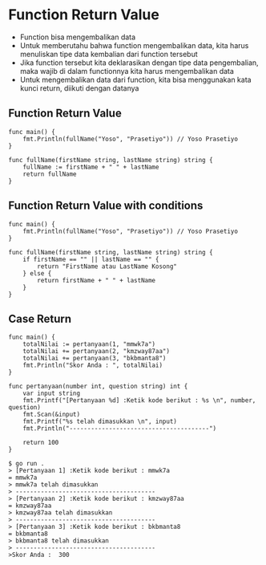 # Function Return Value
- Function bisa mengembalikan data
- Untuk memberutahu bahwa function mengembalikan data, kita harus menuliskan tipe data kembalian dari function tersebut
- Jika function tersebut kita deklarasikan dengan tipe data pengembalian, maka wajib di dalam functionnya kita harus mengembalikan data
- Untuk mengembalikan data dari function, kita bisa menggunakan kata kunci return, diikuti dengan datanya


## Function Return Value
``` golang
func main() {
	fmt.Println(fullName("Yoso", "Prasetiyo")) // Yoso Prasetiyo
}

func fullName(firstName string, lastName string) string {
	fullName := firstName + " " + lastName
	return fullName
}
```

## Function Return Value with conditions
``` golang
func main() {
	fmt.Println(fullName("Yoso", "Prasetiyo")) // Yoso Prasetiyo
}

func fullName(firstName string, lastName string) string {
	if firstName == "" || lastName == "" {
		return "FirstName atau LastName Kosong"
	} else {
		return firstName + " " + lastName 
	}
}
```

## Case Return
``` golang
func main() {
	totalNilai := pertanyaan(1, "mmwk7a")
	totalNilai += pertanyaan(2, "kmzway87aa")
	totalNilai += pertanyaan(3, "bkbmanta8")
	fmt.Println("Skor Anda : ", totalNilai)
}

func pertanyaan(number int, question string) int {
	var input string
	fmt.Printf("[Pertanyaan %d] :Ketik kode berikut : %s \n", number, question)
	fmt.Scan(&input)
	fmt.Printf("%s telah dimasukkan \n", input)
	fmt.Println("---------------------------------------")

	return 100
}
```
```
$ go run .
> [Pertanyaan 1] :Ketik kode berikut : mmwk7a 
= mmwk7a
> mmwk7a telah dimasukkan 
> ---------------------------------------
> [Pertanyaan 2] :Ketik kode berikut : kmzway87aa
= kmzway87aa
> kmzway87aa telah dimasukkan 
> ---------------------------------------
> [Pertanyaan 3] :Ketik kode berikut : bkbmanta8
= bkbmanta8
> bkbmanta8 telah dimasukkan 
> ---------------------------------------
>Skor Anda :  300
```
